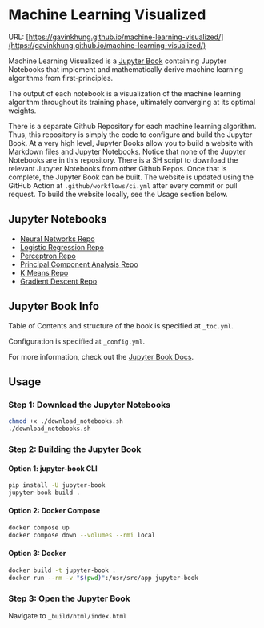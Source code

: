 # Machine Learning Visualized

URL: [https://gavinkhung.github.io/machine-learning-visualized/](https://gavinkhung.github.io/machine-learning-visualized/)

Machine Learning Visualized is a [Jupyter Book](https://jupyterbook.org/en/stable/intro.html) containing Jupyter Notebooks that implement and mathematically derive machine learning algorithms from first-principles.

The output of each notebook is a visualization of the machine learning algorithm throughout its training phase, ultimately converging at its optimal weights.

There is a separate Github Repository for each machine learning algorithm. Thus, this repository is simply the code to configure and build the Jupyter Book. At a very high level, Jupyter Books allow you to build a website with Markdown files and Jupyter Notebooks. Notice that none of the Jupyter Notebooks are in this repository. There is a SH script to download the relevant Jupyter Notebooks from other Github Repos. Once that is complete, the Jupyter Book can be built. The website is updated using the GitHub Action at `.github/workflows/ci.yml` after every commit or pull request. To build the website locally, see the Usage section below.

## Jupyter Notebooks

- [Neural Networks Repo](https://github.com/gavinkhung/neural-network)
- [Logistic Regression Repo](https://github.com/gavinkhung/logistic-regression)
- [Perceptron Repo](https://github.com/gavinkhung/perceptron)
- [Principal Component Analysis Repo](https://github.com/gavinkhung/pca)
- [K Means Repo](https://github.com/gavinkhung/k-means-clustering/)
- [Gradient Descent Repo](https://github.com/gavinkhung/gradient-descent)

## Jupyter Book Info

Table of Contents and structure of the book is specified at `_toc.yml`.

Configuration is specified at `_config.yml`.

For more information, check out the [Jupyter Book Docs](https://jupyterbook.org/en/stable/intro.html).

## Usage

### Step 1: Download the Jupyter Notebooks

```sh
chmod +x ./download_notebooks.sh
./download_notebooks.sh
```

### Step 2: Building the Jupyter Book

#### Option 1: jupyter-book CLI

```sh
pip install -U jupyter-book
jupyter-book build .
```

#### Option 2: Docker Compose

```sh
docker compose up
docker compose down --volumes --rmi local
```

#### Option 3: Docker

```sh
docker build -t jupyter-book .
docker run --rm -v "$(pwd)":/usr/src/app jupyter-book
```

### Step 3: Open the Jupyter Book

Navigate to `_build/html/index.html`
